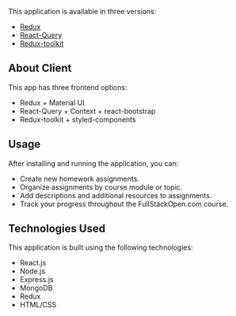 <p>This application is available in three versions:</p>
<ul>
  <li><a href='https://bloglist-redux.onrender.com'>Redux</a></li>
  <li><a href='https://bloglist-react-qeury.onrender.com'>React-Query</a></li>
  <Li><a href='https://blogs-e1xm.onrender.com'>Redux-toolkit</a></Li>
</ul>
<h2>About Client</h2>
<p>This app has three frontend options:</p>
<ul>
  <li>Redux + Material UI</li>
  <li>React-Query + Context + react-bootstrap</li>
  <li>Redux-toolkit + styled-components</li>
</ul>
<h2>Usage</h2>
<p>After installing and running the application, you can:</p>
<ul>
  <li>Create new homework assignments.</li>
  <li>Organize assignments by course module or topic.</li>
  <li>Add descriptions and additional resources to assignments.</li>
  <li>Track your progress throughout the FullStackOpen.com course.</li>
</ul>

<h2>Technologies Used</h2>

<p>This application is built using the following technologies:<p></p>
<ul>
  <li>React.js</li>
  <li>Node.js</li>
  <li>Express.js</li>
  <li>MongoDB</li>
  <li>Redux</li>
  <li>HTML/CSS</li>
</ul>
